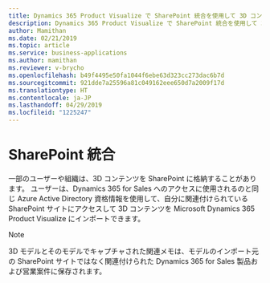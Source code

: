 ```yaml
---
title: Dynamics 365 Product Visualize で SharePoint 統合を使用して 3D コンテンツをインポートする
description: Dynamics 365 Product Visualize で SharePoint 統合を使用して 3D コンテンツを Dynamics 365 for Sales の営業案件にインポートします。
author: Mamithan
ms.date: 02/21/2019
ms.topic: article
ms.service: business-applications
ms.author: mamithan
ms.reviewer: v-brycho
ms.openlocfilehash: b49f4495e50fa1044f6ebe63d323cc273dac6b7d
ms.sourcegitcommit: 921dde7a25596a81c049162eee650d7a2009f17d
ms.translationtype: HT
ms.contentlocale: ja-JP
ms.lasthandoff: 04/29/2019
ms.locfileid: "1225247"
---
```

# <a name="sharepoint-integration"></a>SharePoint 統合

一部のユーザーや組織は、3D コンテンツを SharePoint に格納することがあります。 ユーザーは、Dynamics 365 for Sales へのアクセスに使用されるのと同じ Azure Active Directory 資格情報を使用して、自分に関連付けられている SharePoint サイトにアクセスして 3D コンテンツを Microsoft Dynamics 365 Product Visualize にインポートできます。  

> [!NOTE]
> 3D モデルとそのモデルでキャプチャされた関連メモは、モデルのインポート元の SharePoint サイトではなく関連付けられた Dynamics 365 for Sales 製品および営業案件に保存されます。  
